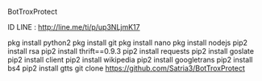 BotTroxProtect

ID LINE :  http://line.me/ti/p/up3NLjmK17

pkg install python2
pkg install git
pkg install nano
pkg install nodejs
   pip2 install rsa
   pip2 install thrift==0.9.3
   pip2 install requests
   pip2 install goslate
   pip2 install client
   pip2 install wikipedia
   pip2 install googletrans
   pip2 install bs4
   pip2 install gtts
git clone https://github.com/Satria3/BotTroxProtect

